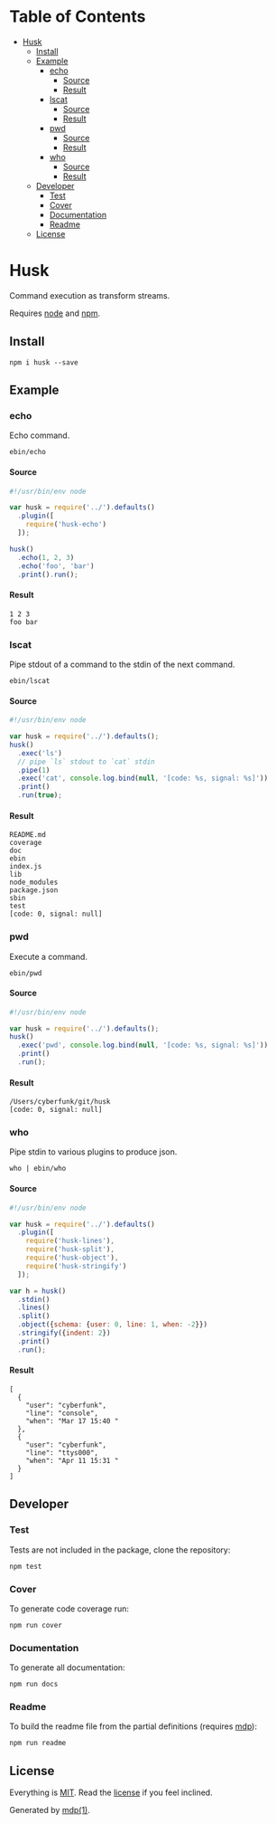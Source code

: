 Table of Contents
=================

* [Husk](#husk)
  * [Install](#install)
  * [Example](#example)
    * [echo](#echo)
      * [Source](#source)
      * [Result](#result)
    * [lscat](#lscat)
      * [Source](#source-1)
      * [Result](#result-1)
    * [pwd](#pwd)
      * [Source](#source-2)
      * [Result](#result-2)
    * [who](#who)
      * [Source](#source-3)
      * [Result](#result-3)
  * [Developer](#developer)
    * [Test](#test)
    * [Cover](#cover)
    * [Documentation](#documentation)
    * [Readme](#readme)
  * [License](#license)

Husk
====

Command execution as transform streams.

Requires [node](http://nodejs.org) and [npm](http://www.npmjs.org).

## Install

```
npm i husk --save
```

## Example

### echo

Echo command.

```
ebin/echo
```

#### Source

```javascript
#!/usr/bin/env node

var husk = require('../').defaults()
  .plugin([
    require('husk-echo')
  ]);

husk()
  .echo(1, 2, 3)
  .echo('foo', 'bar')
  .print().run();
```

#### Result

```
1 2 3
foo bar
```

### lscat

Pipe stdout of a command to the stdin of the next command.

```
ebin/lscat
```

#### Source

```javascript
#!/usr/bin/env node

var husk = require('../').defaults();
husk()
  .exec('ls')
  // pipe `ls` stdout to `cat` stdin
  .pipe(1)
  .exec('cat', console.log.bind(null, '[code: %s, signal: %s]'))
  .print()
  .run(true);
```

#### Result

```
README.md
coverage
doc
ebin
index.js
lib
node_modules
package.json
sbin
test
[code: 0, signal: null]
```

### pwd

Execute a command.

```
ebin/pwd
```

#### Source

```javascript
#!/usr/bin/env node

var husk = require('../').defaults();
husk()
  .exec('pwd', console.log.bind(null, '[code: %s, signal: %s]'))
  .print()
  .run();
```

#### Result

```
/Users/cyberfunk/git/husk
[code: 0, signal: null]
```

### who

Pipe stdin to various plugins to produce json.

```
who | ebin/who
```

#### Source

```javascript
#!/usr/bin/env node

var husk = require('../').defaults()
  .plugin([
    require('husk-lines'),
    require('husk-split'),
    require('husk-object'),
    require('husk-stringify')
  ]);

var h = husk()
  .stdin()
  .lines()
  .split()
  .object({schema: {user: 0, line: 1, when: -2}})
  .stringify({indent: 2})
  .print()
  .run();
```

#### Result

```
[
  {
    "user": "cyberfunk",
    "line": "console",
    "when": "Mar 17 15:40 "
  },
  {
    "user": "cyberfunk",
    "line": "ttys000",
    "when": "Apr 11 15:31 "
  }
]
```

## Developer

### Test

Tests are not included in the package, clone the repository:

```
npm test
```

### Cover

To generate code coverage run:

```
npm run cover
```

### Documentation

To generate all documentation:

```
npm run docs
```

### Readme

To build the readme file from the partial definitions (requires [mdp](https://github.com/freeformsystems/mdp)):

```
npm run readme
```

## License

Everything is [MIT](http://en.wikipedia.org/wiki/MIT_License). Read the [license](https://github.com/freeformsystems/husk/blob/master/LICENSE) if you feel inclined.

Generated by [mdp(1)](https://github.com/freeformsystems/mdp).

[node]: http://nodejs.org
[npm]: http://www.npmjs.org
[mdp]: https://github.com/freeformsystems/mdp
